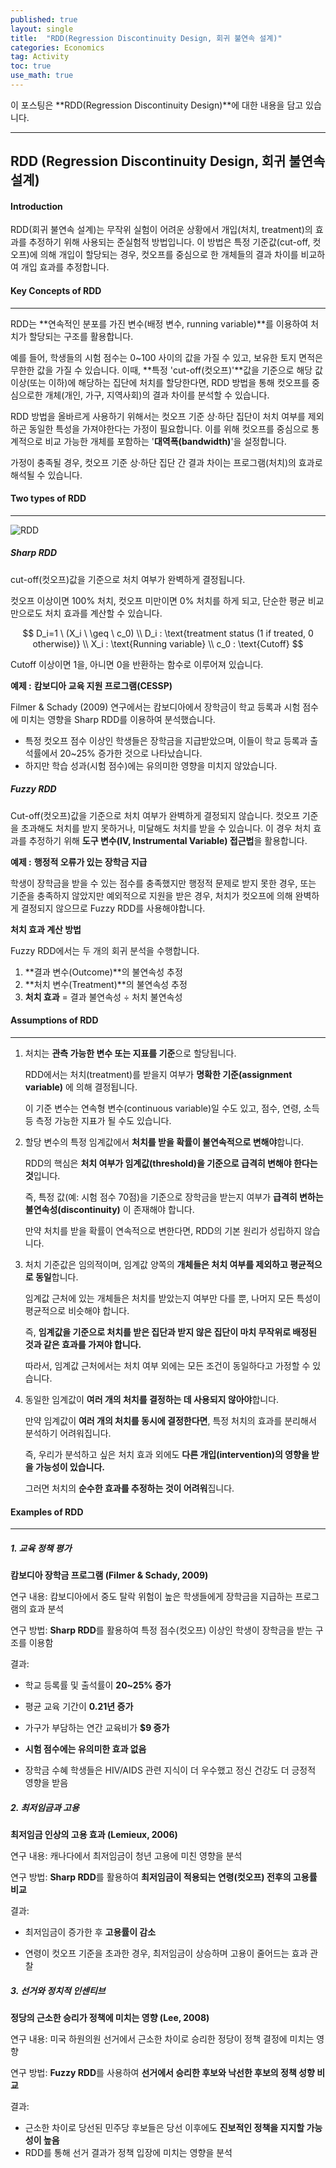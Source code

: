 ```yaml
---
published: true
layout: single
title:  "RDD(Regression Discontinuity Design, 회귀 불연속 설계)"
categories: Economics
tag: Activity
toc: true
use_math: true
---
```


이 포스팅은 **RDD(Regression Discontinuity Design)**에 대한 내용을 담고 있습니다.

---

## RDD (Regression Discontinuity Design, 회귀 불연속 설계)

#### Introduction

RDD(회귀 불연속 설계)는 무작위 실험이 어려운 상황에서 개입(처치, treatment)의 효과를 추정하기 위해 사용되는 준실험적 방법입니다. 이 방법은 특정 기준값(cut-off, 컷오프)에 의해 개입이 할당되는 경우, 컷오프를 중심으로 한 개체들의 결과 차이를 비교하여 개입 효과를 추정합니다.



#### Key Concepts of RDD

---

RDD는 **연속적인 분포를 가진 변수(배정 변수,  running variable)**를 이용하여 처치가 할당되는 구조를 활용합니다. 

예를 들어, 학생들의 시험 점수는 0~100 사이의 값을 가질 수 있고, 보유한 토지 면적은 무한한 값을 가질 수 있습니다. 이때, **특정 'cut-off(컷오프)'**값을 기준으로 해당 값 이상(또는 이하)에 해당하는 집단에 처치를 할당한다면, RDD 방법을 통해 컷오프를 중심으로한 개체(개인, 가구, 지역사회)의 결과 차이를 분석할 수 있습니다.

RDD 방법을 올바르게 사용하기 위해서는 컷오프 기준 상·하단 집단이 처치 여부를 제외하곤 동일한 특성을 가져야한다는 가정이 필요합니다. 이를 위해 컷오프를 중심으로 통계적으로 비교 가능한 개체를 포함하는 '**대역폭(bandwidth)**'을 설정합니다.

가정이 충족될 경우, 컷오프 기준 상·하단 집단 간 결과 차이는 프로그램(처치)의 효과로 해석될 수 있습니다.



#### Two types of RDD

---

![RDD]({{site.url}}\images\2025-03-12-method_RDD(regress)\RDD.png)

##### Sharp RDD

cut-off(컷오프)값을 기준으로 처치 여부가 완벽하게 결정됩니다.

컷오프 이상이면 100% 처치, 컷오프 미만이면 0% 처치를 하게 되고, 단순한 평균 비교만으로도 처치 효과를 계산할 수 있습니다.


$$
D_i=1 \ (X_i \ \geq \ c_0) \\
D_i : \text{treatment status (1 if treated, 0 otherwise)} \\
X_i : \text{Running variable} \\
c_0 : \text{Cutoff}
$$


Cutoff 이상이면 1을, 아니면 0을 반환하는 함수로 이루어져 있습니다.



**예제 :** **캄보디아 교육 지원 프로그램(CESSP)**

Filmer & Schady (2009) 연구에서는 캄보디아에서 장학금이 학교 등록과 시험 점수에 미치는 영향을 Sharp RDD를 이용하여 분석했습니다.

- 특정 컷오프 점수 이상인 학생들은 장학금을 지급받았으며, 이들이 학교 등록과 출석률에서 20~25% 증가한 것으로 나타났습니다.
- 하지만 학습 성과(시험 점수)에는 유의미한 영향을 미치지 않았습니다.



##### Fuzzy RDD

Cut-off(컷오프)값을 기준으로 처치 여부가 완벽하게 결정되지 않습니다. 컷오프 기준을 초과해도 처치를 받지 못하거나, 미달해도 처치를 받을 수 있습니다. 이 경우 처치 효과를 추정하기 위해 **도구 변수(IV, Instrumental Variable) 접근법**을 활용합니다.



**예제 :** **행정적 오류가 있는 장학금 지급** 

학생이 장학금을 받을 수 있는 점수를 충족했지만 행정적 문제로 받지 못한 경우, 또는 기준을 충족하지 않았지만 예외적으로 지원을 받은 경우, 처치가 컷오프에 의해 완벽하게 결정되지 않으므로 Fuzzy RDD를 사용해야합니다. 



**처치 효과 계산 방법**

Fuzzy RDD에서는 두 개의 회귀 분석을 수행합니다.

1. **결과 변수(Outcome)**의 불연속성 추정
2. **처치 변수(Treatment)**의 불연속성 추정 
3. **처치 효과** = 결과 불연속성 ÷ 처치 불연속성



#### Assumptions of RDD

---

1. 처치는 **관측 가능한 변수 또는 지표를 기준**으로 할당됩니다.

   RDD에서는 처치(treatment)를 받을지 여부가 **명확한 기준(assignment variable)** 에 의해 결정됩니다.

   이 기준 변수는 연속형 변수(continuous variable)일 수도 있고, 점수, 연령, 소득 등 측정 가능한 지표가 될 수도 있습니다.

   

2. 할당 변수의 특정 임계값에서 **처치를 받을 확률이 불연속적으로 변해야**합니다.

   RDD의 핵심은 **처치 여부가 임계값(threshold)을 기준으로 급격히 변해야 한다는 것**입니다.

   즉, 특정 값(예: 시험 점수 70점)을 기준으로 장학금을 받는지 여부가 **급격히 변하는 불연속성(discontinuity)** 이 존재해야 합니다.

   만약 처치를 받을 확률이 연속적으로 변한다면, RDD의 기본 원리가 성립하지 않습니다.

   

3. 처치 기준값은 임의적이며, 임계값 양쪽의 **개체들은 처치 여부를 제외하고 평균적으로 동일**합니다.

   임계값 근처에 있는 개체들은 처치를 받았는지 여부만 다를 뿐, 나머지 모든 특성이 평균적으로 비슷해야 합니다.

   즉, **임계값을 기준으로 처치를 받은 집단과 받지 않은 집단이 마치 무작위로 배정된 것과 같은 효과를 가져야 합니다.**

   따라서, 임계값 근처에서는 처치 여부 외에는 모든 조건이 동일하다고 가정할 수 있습니다.

   

4. 동일한 임계값이 **여러 개의 처치를 결정하는 데 사용되지 않아야**합니다.

   만약 임계값이 **여러 개의 처치를 동시에 결정한다면**, 특정 처치의 효과를 분리해서 분석하기 어려워집니다.

   즉, 우리가 분석하고 싶은 처치 효과 외에도 **다른 개입(intervention)의 영향을 받을 가능성이 있습니다.**

   그러면 처치의 **순수한 효과를 추정하는 것이 어려워**집니다.



#### Examples of RDD

---

##### **1. 교육 정책 평가**

**캄보디아 장학금 프로그램 (Filmer & Schady, 2009)**

연구 내용: 캄보디아에서 중도 탈락 위험이 높은 학생들에게 장학금을 지급하는 프로그램의 효과 분석

연구 방법: **Sharp RDD**를 활용하여 특정 점수(컷오프) 이상인 학생이 장학금을 받는 구조를 이용함

결과:

- 학교 등록률 및 출석률이 **20~25% 증가**

- 평균 교육 기간이 **0.21년 증가**

- 가구가 부담하는 연간 교육비가 **$9 증가**

- **시험 점수에는 유의미한 효과 없음**

- 장학금 수혜 학생들은 HIV/AIDS 관련 지식이 더 우수했고 정신 건강도 더 긍정적 영향을 받음

  

##### **2. 최저임금과 고용**

**최저임금 인상의 고용 효과 (Lemieux, 2006)**

연구 내용: 캐나다에서 최저임금이 청년 고용에 미친 영향을 분석

연구 방법: **Sharp RDD**를 활용하여 **최저임금이 적용되는 연령(컷오프) 전후의 고용률 비교**

결과:

- 최저임금이 증가한 후 **고용률이 감소**

- 연령이 컷오프 기준을 초과한 경우, 최저임금이 상승하며 고용이 줄어드는 효과 관찰

  

##### **3. 선거와 정치적 인센티브**

**정당의 근소한 승리가 정책에 미치는 영향 (Lee, 2008)**

연구 내용: 미국 하원의원 선거에서 근소한 차이로 승리한 정당이 정책 결정에 미치는 영향

연구 방법: **Fuzzy RDD**를 사용하여 **선거에서 승리한 후보와 낙선한 후보의 정책 성향 비교**

결과:

- 근소한 차이로 당선된 민주당 후보들은 당선 이후에도 **진보적인 정책을 지지할 가능성이 높음**
- RDD를 통해 선거 결과가 정책 입장에 미치는 영향을 분석
